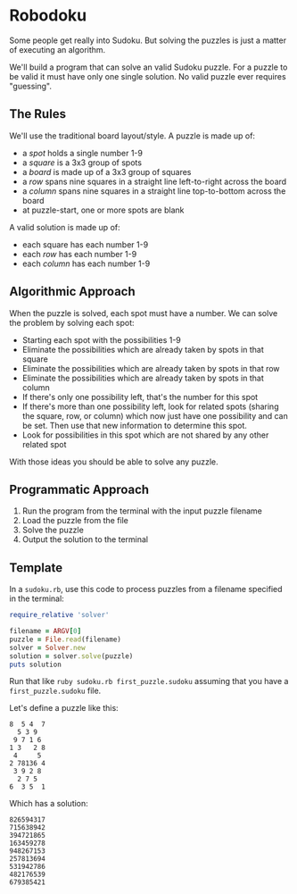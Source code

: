# Robodoku

Some people get really into Sudoku. But solving the puzzles is just a matter
of executing an algorithm.

We'll build a program that can solve an valid Sudoku puzzle. For a puzzle to
be valid it must have only one single solution. No valid puzzle ever requires
"guessing".

## The Rules

We'll use the traditional board layout/style. A puzzle is made up of:

* a *spot* holds a single number 1-9
* a *square* is a 3x3 group of spots
* a *board* is made up of a 3x3 group of squares
* a *row* spans nine squares in a straight line left-to-right across the board
* a *column* spans nine squares in a straight line top-to-bottom across the board
* at puzzle-start, one or more spots are blank

A valid solution is made up of:

* each square has each number 1-9
* each *row* has each number 1-9
* each *column* has each number 1-9

## Algorithmic Approach

When the puzzle is solved, each spot must have a number. We can solve
the problem by solving each spot:

* Starting each spot with the possibilities 1-9
* Eliminate the possibilities which are already taken by spots in that square
* Eliminate the possibilities which are already taken by spots in that row
* Eliminate the possibilities which are already taken by spots in that column
* If there's only one possibility left, that's the number for this spot
* If there's more than one possibility left, look for related spots (sharing
  the square, row, or column) which now just have one possibility and can be set.
  Then use that new information to determine this spot.
* Look for possibilities in this spot which are not shared by any other related
spot

With those ideas you should be able to solve any puzzle.

## Programmatic Approach

1. Run the program from the terminal with the input puzzle filename
2. Load the puzzle from the file
3. Solve the puzzle
4. Output the solution to the terminal

## Template

In a `sudoku.rb`, use this code to process puzzles from a filename specified
in the terminal:

```ruby
require_relative 'solver'

filename = ARGV[0]
puzzle = File.read(filename)
solver = Solver.new
solution = solver.solve(puzzle)
puts solution
```

Run that like `ruby sudoku.rb first_puzzle.sudoku` assuming that you have
a `first_puzzle.sudoku` file.

Let's define a puzzle like this:

```
8  5 4  7
  5 3 9  
 9 7 1 6
1 3   2 8
 4     5
2 78136 4
 3 9 2 8
  2 7 5  
6  3 5  1
```

Which has a solution:

```
826594317
715638942
394721865
163459278
948267153
257813694
531942786
482176539
679385421
```
